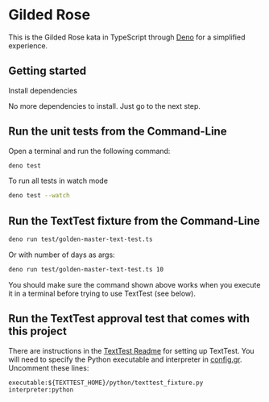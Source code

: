 # Gilded Rose

This is the Gilded Rose kata in TypeScript through [Deno](https://deno.com/) for a simplified experience.

## Getting started

Install dependencies

No more dependencies to install. Just go to the next step.

## Run the unit tests from the Command-Line

Open a terminal and run the following command:

```sh
deno test
```

To run all tests in watch mode

```sh
deno test --watch
```

## Run the TextTest fixture from the Command-Line

```sh
deno run test/golden-master-text-test.ts
```

Or with number of days as args:
```sh
deno run test/golden-master-text-test.ts 10
```

You should make sure the command shown above works when you execute it in a terminal before trying to use TextTest (see below).


## Run the TextTest approval test that comes with this project

There are instructions in the [TextTest Readme](../texttests/README.md) for setting up TextTest. You will need to specify the Python executable and interpreter in [config.gr](../texttests/config.gr). Uncomment these lines:

    executable:${TEXTTEST_HOME}/python/texttest_fixture.py
    interpreter:python
